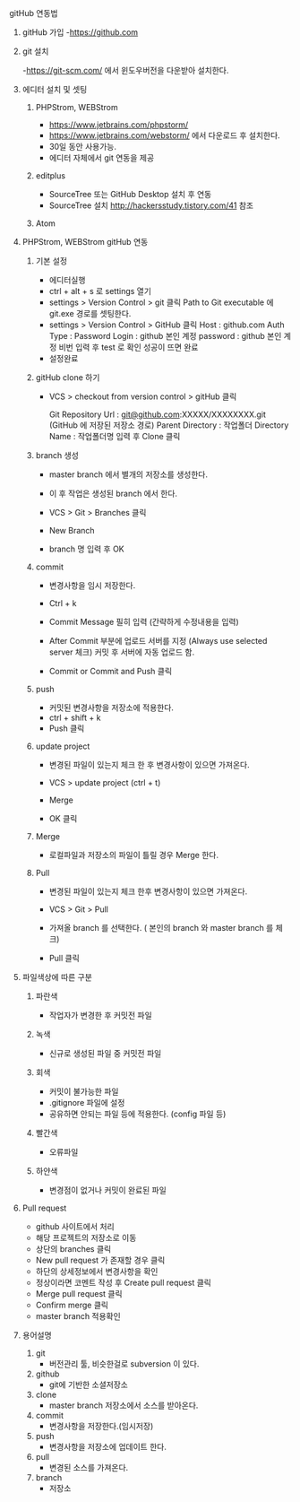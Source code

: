 gitHub 연동법


1. gitHub 가입
	-https://github.com

2. git 설치
	
	-https://git-scm.com/
	에서 윈도우버전을 다운받아 설치한다.

3. 에디터 설치 및 셋팅
	
	1. PHPStrom, WEBStrom
		- https://www.jetbrains.com/phpstorm/
		- https://www.jetbrains.com/webstorm/
			에서 다운로드 후 설치한다.
		- 30일 동안 사용가능.
		- 에디터 자체에서 git 연동을 제공

	2. editplus
		
		- SourceTree 또는 GitHub Desktop 설치 후 연동
		- SourceTree 설치
			http://hackersstudy.tistory.com/41 참조

	3. Atom
		
4. PHPStrom, WEBStrom gitHub 연동
	
	1. 기본 설정
		
		- 에디터실행
		- ctrl + alt + s 로 settings 열기
		- settings > Version Control > git 클릭
			Path to Git executable 에 git.exe 경로를 셋팅한다.
		- settings > Version Control > GitHub 클릭
			Host : github.com
			Auth Type : Password
			Login : github 본인 계정
			password : github 본인 계정 비번
			입력 후 test 로 확인 성공이 뜨면 완료
		- 설정완료

	2. gitHub clone 하기
		
		- VCS > checkout from version control > gitHub 클릭
			
			Git Repository Url : git@github.com:XXXXX/XXXXXXXX.git (GitHub 에 저장된 저장소 경로)
			Parent Directory : 작업폴더
			Directory Name : 작업폴더명
			입력 후 Clone 클릭


	3. branch 생성
		- master branch 에서 별개의 저장소를 생성한다.
		- 이 후 작업은 생성된 branch 에서 한다.

		- VCS > Git > Branches 클릭
		- New Branch
		- branch 명 입력 후 OK


	4. commit
		- 변경사항을 임시 저장한다.

		- Ctrl + k
		- Commit Message 필히 입력 (간략하게 수정내용을 입력)
		
		- After Commit 부분에 업로드 서버를 지정 (Always use selected server 체크)
		  커밋 후 서버에 자동 업로드 함.

		- Commit or Commit and Push 클릭

	5. push
		- 커밋된 변경사항을 저장소에 적용한다.	
		- ctrl + shift + k
		- Push 클릭

	6. update project
		- 변경된 파일이 있는지 체크 한 후 변경사항이 있으면 가져온다.

		- VCS > update project (ctrl + t)
		- Merge
		- OK 클릭
		
	7. Merge
		- 로컬파일과 저장소의 파일이 틀릴 경우 Merge 한다.

	8. Pull
		- 변경된 파일이 있는지 체크 한후 변경사항이 있으면 가져온다.

		- VCS > Git > Pull
		- 가져올 branch 를 선택한다. ( 본인의 branch 와 master branch 를 체크)
		- Pull 클릭

5. 파일색상에 따른 구분
	
	1. 파란색
		- 작업자가 변경한 후 커밋전 파일
	
	2. 녹색
		- 신규로 생성된 파일 중 커밋전 파일

	3. 회색
		- 커밋이 불가능한 파일
		- .gitignore 파일에 설정
		- 공유하면 안되는 파일 등에 적용한다. (config 파일 등)

	4. 빨간색
		- 오류파일

	5. 하얀색
		- 변경점이 없거나 커밋이 완료된 파일

6. Pull request
	
	- github 사이트에서 처리
	- 해당 프로젝트의 저장소로 이동
	- 상단의 branches 클릭
	- New pull request 가 존재할 경우 클릭
	- 하단의 상세정보에서 변경사항을 확인
	- 정상이라면 코멘트 작성 후 Create pull request 클릭
	- Merge pull request 클릭 
	- Confirm merge 클릭
	- master branch 적용확인


7. 용어설명
	1. git
		- 버전관리 툴, 비슷한걸로 subversion 이 있다.
	2. github
		- git에 기반한 소셜저장소
	3. clone
		- master branch 저장소에서 소스를 받아온다.
	4. commit
		- 변경사항을 저장한다.(임시저장)
	5. push
		- 변경사항을 저장소에 업데이트 한다.
	6. pull
		- 변경된 소스를 가져온다.
	7. branch
		- 저장소
